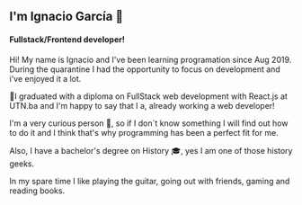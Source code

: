 <h2>I'm Ignacio García 👋</h2>

<h4>Fullstack/Frontend developer!</h4>

Hi! My name is Ignacio and I've been learning programation since Aug 2019. During the quarantine I had the opportunity to focus on development and i've enjoyed it a lot.

:trumpet:I graduated with a diploma on FullStack web development with React.js at UTN.ba and I'm happy to say that I a, already working a web developer!

I'm a very curious person :mag_right:, so if I don´t know something I will find out how to do it and I think that's why programming has been a perfect fit for me.

Also, I have a bachelor's degree on History :mortar_board:, yes I am one of those history geeks. 

In my spare time I like playing the guitar, going out with friends, gaming and reading books.

